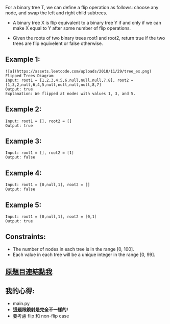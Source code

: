 For a binary tree T, we can define a flip operation as follows: choose any node, and swap the left and right child subtrees.

* A binary tree X is flip equivalent to a binary tree Y if and only if we can make X equal to Y after some number of flip operations.

* Given the roots of two binary trees root1 and root2, return true if the two trees are flip equivelent or false otherwise.

 

## Example 1:
	![a](https://assets.leetcode.com/uploads/2018/11/29/tree_ex.png)
	Flipped Trees Diagram
	Input: root1 = [1,2,3,4,5,6,null,null,null,7,8], root2 = [1,3,2,null,6,4,5,null,null,null,null,8,7]
	Output: true
	Explanation: We flipped at nodes with values 1, 3, and 5.

## Example 2:

	Input: root1 = [], root2 = []
	Output: true
	
## Example 3:

	Input: root1 = [], root2 = [1]
	Output: false
	
## Example 4:

	Input: root1 = [0,null,1], root2 = []
	Output: false
	
## Example 5:

	Input: root1 = [0,null,1], root2 = [0,1]
	Output: true
 

## Constraints:

* The number of nodes in each tree is in the range [0, 100].
* Each value in each tree will be a unique integer in the range [0, 99].

## [原題目連結點我](https://leetcode.com/problems/flip-equivalent-binary-trees/)
	
## 我的心得:
* main.py
* **這題跟鏡射是完全不一樣的!**
* 要考慮 flip 和 non-flip case


